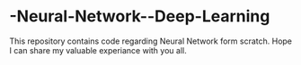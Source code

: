 # -Neural-Network--Deep-Learning

This repository contains code regarding Neural Network form scratch. Hope I can share my valuable experiance with you all.
